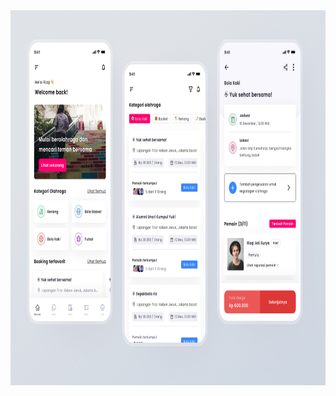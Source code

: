 <img src="https://github.com/mscsapan/PlayTo-App/blob/main/design/design.jpg" height=600 width=1200>

